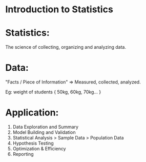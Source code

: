 # Introduction to Statistics

# Statistics: 
The science of collecting, organizing and analyzing data. 

# Data: 
"Facts / Piece of Information" => Measured, collected, analyzed. 

Eg: weight of students { 50kg, 60kg, 70kg... } 

# Application: 
1. Data Exploration and Summary
2. Model Building and Validation
3. Statistical Analysis > Sample Data > Population Data
4. Hypothesis Testing
5. Optimization & Efficiency
6. Reporting
 

